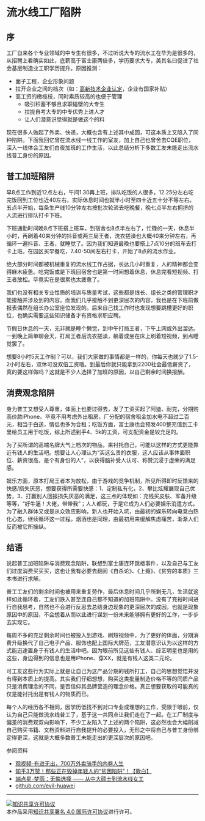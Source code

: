 # 流水线工厂陷阱

## 序

工厂自来各个专业领域的中专生有很多，不过听说大专的流水工在华为是很多的，从招聘上看确实如此，底薪高于富士康两倍多，学历要求大专，美其名曰促进了社会基层制造业工职学历提升。原因推测：

* 面子工程，企业形象问题
* 拉开企业之间的档次（如：[高新技术企业认定](http://www.cyshu.cn/s/news/149.html)，企业有国家补贴）
* 高工资的橄榄枝，同时素质较高的也便于管理
  * 吸引积蓄不够且求职碰壁的大专生
  * 拉拢自考大专的中专优秀上进人才
  * 让人们潜意识觉得就是做这个的料

现在很多人做起了外卖、快递，大概也含有上述其中成因，可这本质上又陷入了同种陷阱。下面我回忆曾在流水线一线工作的室友，加上自己也曾舍去CQE职位，深入一线体会工友们白夜加班的工作生活，以此总结分析下多数工友未能走出流水线普工身份的原因。

## 普工加班陷阱

早8点工作到近12点左右，午间1.30再上班，排队吃饭的人很多，12.25分左右吃完饭回到工位也近40左右，实际休息时间也就半小时至四十近五十分不等左右。五点半开始，每条生产线10分钟左右按批次轮流去吃晚餐，晚七点半左右拥挤的人流进行排队打卡下班。

下班通勤时间晚8点下班搭上班车，到宿舍也8点半左右了，忙碌的一天，休息半小时，再刷着40来分钟的抖音或两三局王者，洗衣搓澡也大概40来分钟左右，再循环一遍抖音、王者，就睡觉了。因为我们知道最晚也要搭上7点10分的班车去打卡上班。在园区买早餐吃，7.40-50间左右打卡，开始了8点的流水作业。

绝大部分时间都被机械重复的流水线工作占据，长达几小时重复，人的精神都会变得麻木疲惫。吃完饭或是下班回宿舍也是第一时间想着休息，休息完看短视频、打王者放松。毕竟实在是很累也太疲惫了。

我们也没有相关专业性质的培训与质量考试，这些都是线长、组长之类的管理职才能接触并涉及到的内容。而我们几乎接触不到更深层次的内容，我也是在下班前做报表偶然在组长办公室座位发现的。后来自己找工作时也发现想要跳槽更好的职位，也确实需要这些知识储备才有资格求职应聘。

节假日休息的一天，无非就是睡个懒觉，到中午打局王者，下午上网或外出溜达。一到晚上简单聊会天，打局王者后洗衣搓澡，躺着或坐在床上刷着短视频，到点睡觉罢了。

想要8小时5天工作制？可以，我们大家做的事情都是一样的，你每天也就少了1.5-2小时左右，双休可没双倍工资哦。到最后你就只能拿到2200社会最低薪资了，真的要这样做吗？这就是不少人选择了加班的原因，以自己剩余时间换报酬。

## 消费观念陷阱

身为普工又想受人尊重，体面上也要过得去，发了工资买起了阿迪、耐克，分期购高价款iPhone。毕竟不用考虑外出租房，厂分配的宿舍租金加水电不超过二百元，相当于白送，情侣也多为合租；吃饭方面，富士康也会预发400整充值到工卡里给员工用于吃饭，综上所述到手4、5k的工资，可支配资金是较充足的。

为了买所谓的高端名牌大气上档次的物品，来衬托自己，可能以这样的方式更能靠近有钱人的生活吧。想要让人心理认为“买这么贵的衣服，这人应该从事体面职位、薪资很高，是个有身份的人”，以获得脑补受人认可、称赞沉浸于虚荣的满足感。

娱乐方面，原本打局王者本为放松，由于游戏的竞争机制，所见所得即时反馈来的快感/损失厌恶，想要获得所需要快感：1、定制私有化，2、攀比炫耀展现自己优势，3、打赢别人回报损失厌恶的满足，这三点的体现如：充钱买皮肤、军备升级等等，“好牛逼！大佬，带带我”；人人都玩，于是它成为人们必要娱乐消遣方式，为了融入群体又或是从众效应影响，新人也开始入坑，由最初的娱乐转向电竞白热化心态，继续循环这一过程。烟酒也是同理，由最初用来缓解焦虑痛苦，渐渐人们反而被它所操纵。

## 结语

说起普工加班陷阱与消费观念陷阱，联想到富士康连环跳楼事件，以及自己与工友们过度消费买买买，这也让我有必要去翻阅《自杀论》、《上瘾》、《贫穷的本质》三本书进行求解。

普工工友们的剩余时间也被用来重复劳作，最后休息时间几乎所剩无几，生活就这样如此循环着，工友们跌入甚至连自己都不知道的加班陷阱中。没有了充裕时间进行自我思考，自然也不会进行反思去总结身边现象的更深层次的成因，也就是现象原因中的原因，不会想着从而以此进行谋划一份未来能够拥有更好的工作，一步步去实现它。

每周不多的充足剩余时间也被投入到游戏、刷短视频中，为了更好的体面，分期消费升级换代了自己电子产品、服饰也配上国际大牌范，工友潜意识认为以这样的方式能迅速置身于有钱人的生活中吧。因为眼前所见这些有钱人、综艺明星也是用的这些，身边得到的信息也是用iPhone、穿XX，就是有钱人这类二元论。

可工友这些行为实际上就是让自己为这产品分期的钱所打工，自己的思想觉悟并没有得到本质上的提高。其实我们仔细想想，购买这类批量制造价格不等的同质产品只是消费理念的不同，是否信仰其品牌营造的理念价格。真正想要获取的可能真的仅是能衬托出是有钱人的物质而已。

每个人的经历各不相同，因学历低找不到对口专业或理想的工作，受限于眼前，仅认为自己只能做流水线普工了，基于这一共同点让我们走在了一起。在工厂制度与偏差的消费观双向影响下，不少工友陷入了上述的两个陷阱，这必然也会大幅削减自己购买书籍、文档资料进行自我提升的必要投入，无形之中将自己与普工身份绑定得更深，这就是大概多数普工未能走出的更深层次的原因吧。

参阅资料

* [观视频-有进无出，700万外卖骑手的内卷人生](https://www.bilibili.com/video/BV1bt4y1q7Hm)
* [知乎3万赞！那些正在毁掉年轻人的“贫困陷阱”！【歌白】](https://www.bilibili.com/video/BV15y4y1y7XA/)
* [端点星-梦雨：无悔选择 —— 从中大硕士到流水线女工](https://terminus2049.github.io/archive/2018/07/07/Shen-Mengyu.html)
* [github.com/evil-huawei](https://github.com/evil-huawei/evil-huawei)

---
<a rel="license" href="http://creativecommons.org/licenses/by/4.0/"><img alt="知识共享许可协议" style="border-width:0" src="https://i.creativecommons.org/l/by/4.0/88x31.png" /></a><br />本作品采用<a rel="license" href="http://creativecommons.org/licenses/by/4.0/">知识共享署名 4.0 国际许可协议</a>进行许可。


<!--在《美丽新世界》小说中领导者有意强制通过胚胎，进行划分不同种族人群阶级，甚至连思维都如同程序般被写死的，不具有可塑性，下等种族也能无脑沉浸于欢乐；而我们不是，我们能够感知痛苦想要改变，因此我们的人性具有可塑性。-->

<!--那些读书人认为自己在读书时已经奋斗过了，就本该享受成果，自然也不会深入一线了解基层，只是看着他们风餐露宿的表象，劝告着子女别像我们流水线工人这样，过着舒服的日子，唱着赞歌爱着他们所信仰的布尔什维克。-->

<!--他们其中不乏看不上我们这类学识低、文化少且处于社会基层的后知后觉者。-->

<!--
短期欢乐，长期享受是持续不断实现的过程。
不过华为太过拉低与贬损我们大专了，我们可以且有能力去做体面的事情！最多待一年进行积蓄，了解身边的人和事，并总结所见的现象。在家两、三月磨炼自己专业，投简历找专业相辅的工作，大专投中专、本科投大专进行一定程度的降维打击，尽量展现自己的优势，用积蓄租房及进行一个月左右的时间找工作。
-->

<!--现实的统治者制定规则，由于每个人的出生背景、经历都具有独特性，对规则的适应程度各有差异，发展的路径都各有不同，亦或是殊途同归，就像大自然各类生物生态周期这般均衡的协调着。-->







